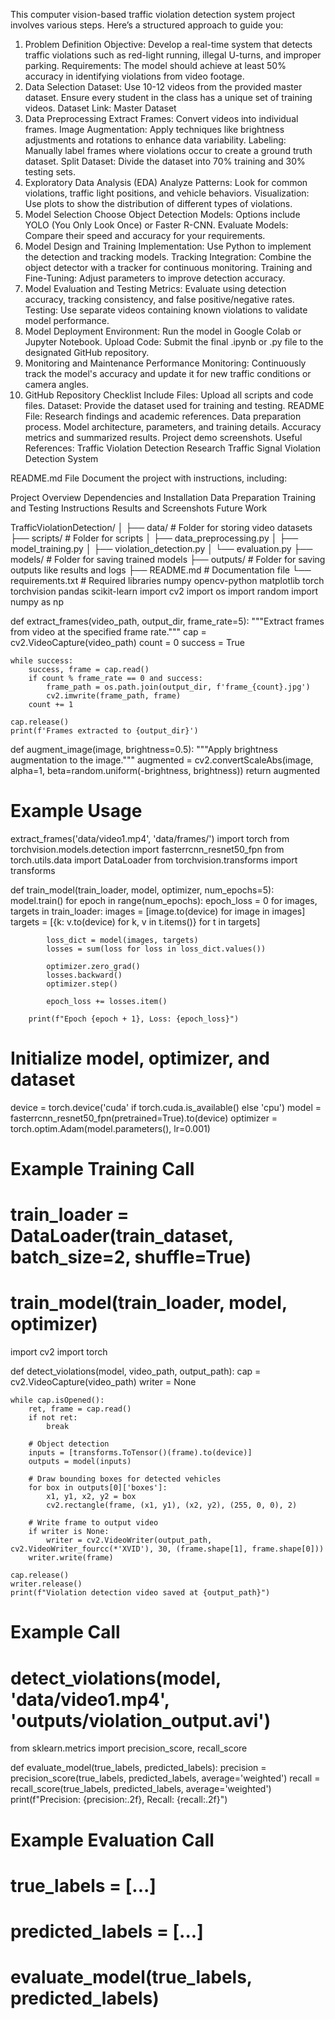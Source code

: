 This computer vision-based traffic violation detection system project involves various steps. Here’s a structured approach to guide you:

1. Problem Definition
Objective: Develop a real-time system that detects traffic violations such as red-light running, illegal U-turns, and improper parking.
Requirements: The model should achieve at least 50% accuracy in identifying violations from video footage.
2. Data Selection
Dataset: Use 10-12 videos from the provided master dataset. Ensure every student in the class has a unique set of training videos.
Dataset Link: Master Dataset
3. Data Preprocessing
Extract Frames: Convert videos into individual frames.
Image Augmentation: Apply techniques like brightness adjustments and rotations to enhance data variability.
Labeling: Manually label frames where violations occur to create a ground truth dataset.
Split Dataset: Divide the dataset into 70% training and 30% testing sets.
4. Exploratory Data Analysis (EDA)
Analyze Patterns: Look for common violations, traffic light positions, and vehicle behaviors.
Visualization: Use plots to show the distribution of different types of violations.
5. Model Selection
Choose Object Detection Models: Options include YOLO (You Only Look Once) or Faster R-CNN.
Evaluate Models: Compare their speed and accuracy for your requirements.
6. Model Design and Training
Implementation: Use Python to implement the detection and tracking models.
Tracking Integration: Combine the object detector with a tracker for continuous monitoring.
Training and Fine-Tuning: Adjust parameters to improve detection accuracy.
7. Model Evaluation and Testing
Metrics: Evaluate using detection accuracy, tracking consistency, and false positive/negative rates.
Testing: Use separate videos containing known violations to validate model performance.
8. Model Deployment
Environment: Run the model in Google Colab or Jupyter Notebook.
Upload Code: Submit the final .ipynb or .py file to the designated GitHub repository.
9. Monitoring and Maintenance
Performance Monitoring: Continuously track the model's accuracy and update it for new traffic conditions or camera angles.
10. GitHub Repository Checklist
Include Files: Upload all scripts and code files.
Dataset: Provide the dataset used for training and testing.
README File:
Research findings and academic references.
Data preparation process.
Model architecture, parameters, and training details.
Accuracy metrics and summarized results.
Project demo screenshots.
Useful References:
Traffic Violation Detection Research
Traffic Signal Violation Detection System

README.md File
Document the project with instructions, including:

Project Overview
Dependencies and Installation
Data Preparation
Training and Testing Instructions
Results and Screenshots
Future Work

TrafficViolationDetection/
│
├── data/                   # Folder for storing video datasets
├── scripts/                # Folder for scripts
│   ├── data_preprocessing.py
│   ├── model_training.py
│   ├── violation_detection.py
│   └── evaluation.py
├── models/                 # Folder for saving trained models
├── outputs/                # Folder for saving outputs like results and logs
├── README.md               # Documentation file
└── requirements.txt        # Required libraries
numpy
opencv-python
matplotlib
torch
torchvision
pandas
scikit-learn
import cv2
import os
import random
import numpy as np

def extract_frames(video_path, output_dir, frame_rate=5):
    """Extract frames from video at the specified frame rate."""
    cap = cv2.VideoCapture(video_path)
    count = 0
    success = True

    while success:
        success, frame = cap.read()
        if count % frame_rate == 0 and success:
            frame_path = os.path.join(output_dir, f'frame_{count}.jpg')
            cv2.imwrite(frame_path, frame)
        count += 1

    cap.release()
    print(f'Frames extracted to {output_dir}')

def augment_image(image, brightness=0.5):
    """Apply brightness augmentation to the image."""
    augmented = cv2.convertScaleAbs(image, alpha=1, beta=random.uniform(-brightness, brightness))
    return augmented

# Example Usage
extract_frames('data/video1.mp4', 'data/frames/')
import torch
from torchvision.models.detection import fasterrcnn_resnet50_fpn
from torch.utils.data import DataLoader
from torchvision.transforms import transforms

def train_model(train_loader, model, optimizer, num_epochs=5):
    model.train()
    for epoch in range(num_epochs):
        epoch_loss = 0
        for images, targets in train_loader:
            images = [image.to(device) for image in images]
            targets = [{k: v.to(device) for k, v in t.items()} for t in targets]
            
            loss_dict = model(images, targets)
            losses = sum(loss for loss in loss_dict.values())
            
            optimizer.zero_grad()
            losses.backward()
            optimizer.step()
            
            epoch_loss += losses.item()
        
        print(f"Epoch {epoch + 1}, Loss: {epoch_loss}")

# Initialize model, optimizer, and dataset
device = torch.device('cuda' if torch.cuda.is_available() else 'cpu')
model = fasterrcnn_resnet50_fpn(pretrained=True).to(device)
optimizer = torch.optim.Adam(model.parameters(), lr=0.001)

# Example Training Call
# train_loader = DataLoader(train_dataset, batch_size=2, shuffle=True)
# train_model(train_loader, model, optimizer)
import cv2
import torch

def detect_violations(model, video_path, output_path):
    cap = cv2.VideoCapture(video_path)
    writer = None

    while cap.isOpened():
        ret, frame = cap.read()
        if not ret:
            break
        
        # Object detection
        inputs = [transforms.ToTensor()(frame).to(device)]
        outputs = model(inputs)

        # Draw bounding boxes for detected vehicles
        for box in outputs[0]['boxes']:
            x1, y1, x2, y2 = box
            cv2.rectangle(frame, (x1, y1), (x2, y2), (255, 0, 0), 2)

        # Write frame to output video
        if writer is None:
            writer = cv2.VideoWriter(output_path, cv2.VideoWriter_fourcc(*'XVID'), 30, (frame.shape[1], frame.shape[0]))
        writer.write(frame)

    cap.release()
    writer.release()
    print(f"Violation detection video saved at {output_path}")

# Example Call
# detect_violations(model, 'data/video1.mp4', 'outputs/violation_output.avi')
from sklearn.metrics import precision_score, recall_score

def evaluate_model(true_labels, predicted_labels):
    precision = precision_score(true_labels, predicted_labels, average='weighted')
    recall = recall_score(true_labels, predicted_labels, average='weighted')
    print(f"Precision: {precision:.2f}, Recall: {recall:.2f}")

# Example Evaluation Call
# true_labels = [...]
# predicted_labels = [...]
# evaluate_model(true_labels, predicted_labels)
